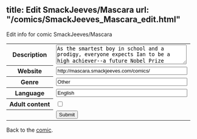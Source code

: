 title: Edit SmackJeeves/Mascara
url: "/comics/SmackJeeves_Mascara_edit.html"
---
Edit info for comic SmackJeeves/Mascara

<form name="comic" action="http://gaepostmail.appspot.com/comic/" method="post">
<table class="comicinfo">
<tr>
<th>Description</th><td><textarea name="description" cols="40" rows="3">As the smartest boy in school and a prodigy, everyone expects Ian to be a high achiever--a future Nobel Prize winning genius. But he doesn't want to be the next Einstein. He just wants to be a makeup artist.</textarea></td>
</tr>
<tr>
<th>Website</th><td><input type="text" name="url" value="http://mascara.smackjeeves.com/comics/" size="40"/></td>
</tr>
<tr>
<th>Genre</th><td><input type="text" name="genre" value="Other" size="40"/></td>
</tr>
<tr>
<th>Language</th><td><input type="text" name="language" value="English" size="40"/></td>
</tr>
<tr>
<th>Adult content</th><td><input type="checkbox" name="adult" value="adult" /></td>
</tr>
<tr>
<th></th><td>
<input type="hidden" name="comic" value="SmackJeeves_Mascara" />
<input type="submit" name="submit" value="Submit" />
</td>
</tr>
</table>
</form>

Back to the [comic](SmackJeeves_Mascara.html).

